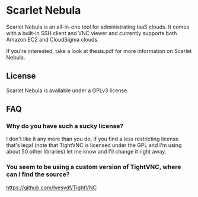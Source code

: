 # Scarlet Nebula #
Scarlet Nebula is an all-in-one tool for administrating IaaS clouds. It comes
with a built-in SSH client and VNC viewer and currently supports both Amazon
EC2 and CloudSigma clouds. 

If you're interested, take a look at thesis.pdf for more information on
Scarlet Nebula. 


## License ##
Scarlet Nebula is available under a GPLv3 license.

## FAQ ##
### Why do you have such a sucky license? ###
I don't like it any more than you do, if you find a less restricting license
that's legal (note that TightVNC is licensed under the GPL and I'm using about 50
other libraries) let me know and I'll change it right away. 

### You seem to be using a custom version of TightVNC, where can I find the source? ###
https://github.com/Ivesvdf/TightVNC


